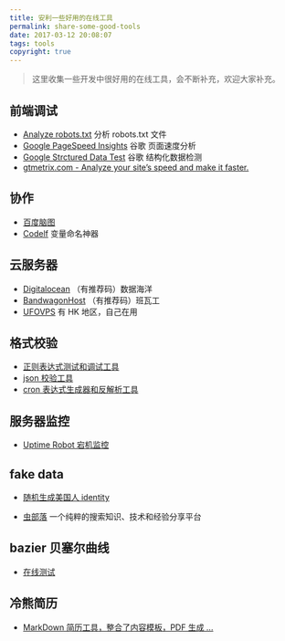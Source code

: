 ```yaml
---
title: 安利一些好用的在线工具
permalink: share-some-good-tools
date: 2017-03-12 20:08:07
tags: tools
copyright: true
---
```


> 这里收集一些开发中很好用的在线工具，会不断补充，欢迎大家补充。
<!-- more -->

## 前端调试
- [Analyze robots.txt](http://tools.seobook.com/robots-txt/analyzer/) 分析 robots.txt 文件
- [Google PageSpeed Insights](https://developers.google.com/speed/pagespeed/insights/) 谷歌 页面速度分析
- [Google Strctured Data Test](https://search.google.com/structured-data/testing-tool) 谷歌 结构化数据检测
- [gtmetrix.com - Analyze your site’s speed and make it faster.](https://gtmetrix.com/)

## 协作
- [百度脑图](http://naotu.baidu.com/)
- [Codelf](http://unbug.github.io/codelf/)  变量命名神器

## 云服务器
- [Digitalocean](https://www.digitalocean.com/?refcode=1b3119f769ad) （有推荐码）数据海洋
- [BandwagonHost](https://bandwagonhost.com/aff.php?aff=5403) （有推荐码）班瓦工
- [UFOVPS](https://www.ufovps.com) 有 HK 地区，自己在用

## 格式校验

- [正则表达式测试和调试工具](https://regex101.com/)
- [json 校验工具](http://json.cn/)
- [cron 表达式生成器和反解析工具](http://cron.qqe2.com/)

## 服务器监控
- [Uptime Robot 宕机监控](https://uptimerobot.com/)

## fake data
- [随机生成美国人 identity](http://www.fakenamegenerator.com/gen-male-us-us.php)


- [虫部落](http://www.chongbuluo.com/) 一个纯粹的搜索知识、技术和经验分享平台

## bazier 贝塞尔曲线
- [在线测试](http://myst729.github.io/bezier-curve/)

## 冷熊简历
- [MarkDown 简历工具，整合了内容模板，PDF 生成 ...](http://cv.ftqq.com)



